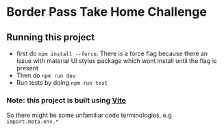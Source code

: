 
# Border Pass Take Home Challenge

## Running this project
- first do ```npm install --force```. There is a force flag because there an issue with material UI styles package which wont install until the flag is present
- Then do ```npm run dev```
- Run tests by doing ```npm run test```


### Note: this project is built using [Vite](https://vitejs.dev/) 
So there might be some unfamiliar code terminologies, e.g ```import.meta.env.*```
